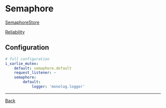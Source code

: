 # Semaphore

[SemaphoreStore](https://symfony.com/doc/current/components/lock.html#semaphorestore)

[Reliability](https://symfony.com/doc/current/components/lock.html#id5)

## Configuration

```yaml
# full configuration
i_xarlie_mutex:
    default: semaphore.default
    request_listener: ~
    semaphore:
        default:
            logger: 'monolog.logger'
```


***
[Back](../README.md)
